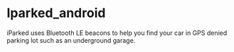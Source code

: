 # Iparked_android
iParked uses Bluetooth LE beacons to help you find your car in GPS denied parking lot such as an underground garage.
